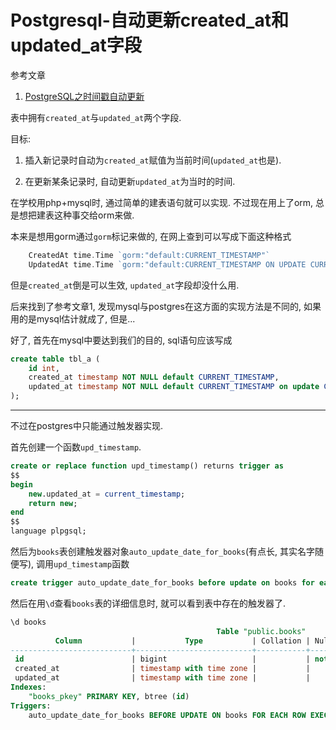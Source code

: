 # Postgresql-自动更新created_at和updated_at字段

参考文章

1. [PostgreSQL之时间戳自动更新](https://www.cnblogs.com/MikeZhang/p/PostgreSQLRealte20171013.html)

表中拥有`created_at`与`updated_at`两个字段. 

目标: 

1. 插入新记录时自动为`created_at`赋值为当前时间(`updated_at`也是).

2. 在更新某条记录时, 自动更新`updated_at`为当时的时间.

在学校用php+mysql时, 通过简单的建表语句就可以实现. 不过现在用上了orm, 总是想把建表这种事交给orm来做.

本来是想用gorm通过`gorm`标记来做的, 在网上查到可以写成下面这种格式

```go
	CreatedAt time.Time `gorm:"default:CURRENT_TIMESTAMP"`
	UpdatedAt time.Time `gorm:"default:CURRENT_TIMESTAMP ON UPDATE CURRENT_TIMESTAMP"`
```

但是`created_at`倒是可以生效, `updated_at`字段却没什么用.

后来找到了参考文章1, 发现mysql与postgres在这方面的实现方法是不同的, 如果用的是mysql估计就成了, 但是...

好了, 首先在mysql中要达到我们的目的, sql语句应该写成

```sql
create table tbl_a (
    id int,
    created_at timestamp NOT NULL default CURRENT_TIMESTAMP,
    updated_at timestamp NOT NULL default CURRENT_TIMESTAMP on update CURRENT_TIMESTAMP
);
```

------

不过在postgres中只能通过触发器实现.

首先创建一个函数`upd_timestamp`.

```sql
create or replace function upd_timestamp() returns trigger as
$$
begin
    new.updated_at = current_timestamp;
    return new;
end
$$
language plpgsql;
```

然后为`books`表创建触发器对象`auto_update_date_for_books`(有点长, 其实名字随便写), 调用`upd_timestamp`函数

```sql
create trigger auto_update_date_for_books before update on books for each row execute procedure upd_timestamp();
```

然后在用`\d`查看`books`表的详细信息时, 就可以看到表中存在的触发器了.

```sql
\d books
                                              Table "public.books"
          Column           |           Type           | Collation | Nullable |              Default
---------------------------+--------------------------+-----------+----------+-----------------------------------
 id                        | bigint                   |           | not null | nextval('books_id_seq'::regclass)
 created_at                | timestamp with time zone |           |          | CURRENT_TIMESTAMP
 updated_at                | timestamp with time zone |           |          | CURRENT_TIMESTAMP
Indexes:
    "books_pkey" PRIMARY KEY, btree (id)
Triggers:
    auto_update_date_for_books BEFORE UPDATE ON books FOR EACH ROW EXECUTE PROCEDURE upd_timestamp()
```
